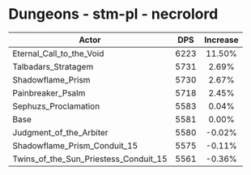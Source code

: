 # Dungeons - stm-pl - necrolord
| Actor | DPS | Increase |
|---|:---:|:---:|
|Eternal_Call_to_the_Void|6223|11.50%|
|Talbadars_Stratagem|5731|2.69%|
|Shadowflame_Prism|5730|2.67%|
|Painbreaker_Psalm|5718|2.45%|
|Sephuzs_Proclamation|5583|0.04%|
|Base|5581|0.00%|
|Judgment_of_the_Arbiter|5580|-0.02%|
|Shadowflame_Prism_Conduit_15|5575|-0.11%|
|Twins_of_the_Sun_Priestess_Conduit_15|5561|-0.36%|
